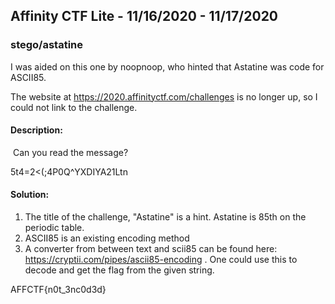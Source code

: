 ## Affinity CTF Lite - 11/16/2020 - 11/17/2020

### stego/astatine

I was aided on this one by noopnoop, who hinted that Astatine was code for ASCII85.

The website at https://2020.affinityctf.com/challenges is no longer up, so I could not link to the challenge.

#### Description:

​	Can you read the message?

5t4=2<(;4P0Q^YXDIYA21Ltn

#### Solution:

1. The title of the challenge, "Astatine" is a hint. Astatine is 85th on the periodic table.
2. ASCII85 is an existing encoding method
3. A converter from between text and scii85 can be found here: https://cryptii.com/pipes/ascii85-encoding . One could use this to decode and get the flag from the given string.

AFFCTF{n0t_3nc0d3d}

